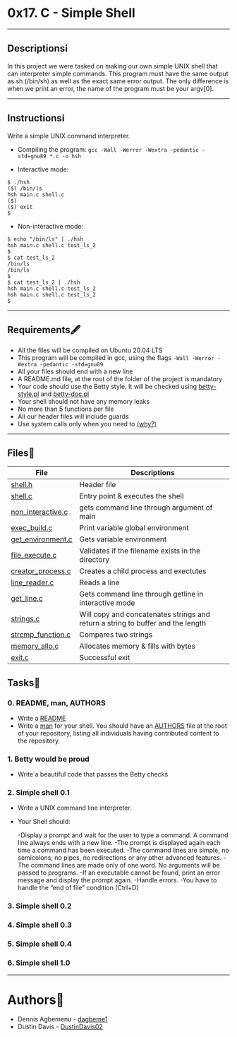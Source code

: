 # 0x17. C - Simple Shell

---

## Descriptions:information_source:

In this project we were tasked on making our own simple UNIX shell that can interpreter simple commands. This program must have the same output as sh (/bin/sh) as well as the exact same error output. The only difference is when we print an error, the name of the program must be your argv[0].

---

## Instructions:information_source:

Write a simple UNIX command interpreter.
* Compiling the program:
`gcc -Wall -Werror -Wextra -pedantic -std=gnu89 *.c -o hsh`

* Interactive mode:
```
$ ./hsh
($) /bin/ls
hsh main.c shell.c
($)
($) exit
$
```

* Non-interactive mode:
```
$ echo "/bin/ls" | ./hsh
hsh main.c shell.c test_ls_2
$
$ cat test_ls_2
/bin/ls
/bin/ls
$
$ cat test_ls_2 | ./hsh
hsh main.c shell.c test_ls_2
hsh main.c shell.c test_ls_2
$
```

---

## Requirements:fountain_pen:

- All the files will be compiled on Ubuntu 20.04 LTS 
- This program will be compiled in gcc, using the flags `-Wall -Werror -Wextra -pedantic -std=gnu89`
- All your files should end with a new line
- A README.md file, at the root of the folder of the project is mandatory
- Your code should use the Betty style. It will be checked using [betty-style.pl](https://github.com/holbertonschool/Betty/blob/master/betty-style.pl) and [betty-doc.pl](https://github.com/holbertonschool/Betty/blob/master/betty-doc.pl)
- Your shell should not have any memory leaks
- No more than 5 functions per file
- All our header files will include guards
- Use system calls only when you need to [(why?)](https://www.quora.com/Why-are-system-calls-expensive-in-operating-systems)

---

## Files:file_folder:

File|Descriptions
---|---
[shell.h](./shell.h)|Header file
[shell.c](./shell.c)|Entry point & executes the shell
[non_interactive.c](./non_interactive.c)|gets command line through argument of main
[exec_build.c](./exec_build.c)|Print variable global environment
[get_environment.c](./get_environment.c)|Gets variable environment
[file_execute.c](./file_execute.c)|Validates if the filename exists in the directory
[creator_process.c](./creator_process.c)|Creates a child process and exectutes
[line_reader.c](./line_reader.c)|Reads a line
[get_line.c](./get_line.c)|Gets command line through getline in interactive mode
[strings.c](./strings.c)|Will copy and concatenates strings and return a string to buffer and the length
[strcmp_function.c](./strcmp_function.c)|Compares two strings
[memory_allo.c](./memory_allo.c)|Allocates memory & fills with bytes
[exit.c](./exit.c)|Successful exit

## Tasks:scroll:

### 0. README, man, AUTHORS
* Write a [README](https://github.com/DustinDavis02/holbertonschool-simple_shell/blob/main/README.md)
* Write a [man](https://github.com/DustinDavis02/holbertonschool-simple_shell/blob/main/man_1_simple_shell) for your shell.
You should have an [AUTHORS](https://github.com/DustinDavis02/holbertonschool-simple_shell/blob/main/AUTHORS) file at the root of your repository, listing all individuals having contributed content to the repository.

### 1. Betty would be proud
* Write a beautiful code that passes the Betty checks

### 2. Simple shell 0.1
* Write a UNIX command line interpreter.
* Your Shell should:

	-Display a prompt and wait for the user to type a command. A command line always ends with a new line.
	-The prompt is displayed again each time a command has been executed.
	-The command lines are simple, no semicolons, no pipes, no redirections or any other advanced features.
	-The command lines are made only of one word. No arguments will be passed to programs.
	-If an executable cannot be found, print an error message and display the prompt again.
	-Handle errors.
	-You have to handle the “end of file” condition (Ctrl+D)
### 3. Simple shell 0.2

### 4. Simple shell 0.3

### 5. Simple shell 0.4

### 6. Simple shell 1.0
---

# Authors:bookmark:
* Dennis Agbemenu - [dagbeme1](https://github.com/dagbeme1)
* Dustin Davis - [DustinDavis02](https://github.com/DustinDavis02)